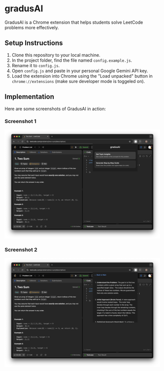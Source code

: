 # gradusAI
GradusAI is a Chrome extension that helps students solve LeetCode problems more effectively.

## Setup Instructions

1. Clone this repository to your local machine.
2. In the project folder, find the file named `config.example.js`.
3. Rename it to `config.js`.
4. Open `config.js` and paste in your personal Google Gemini API key.
5. Load the extension into Chrome using the "Load unpacked" button in `chrome://extensions` (make sure developer mode is toggeled on).

## Implementation

Here are some screenshots of GradusAI in action:

### Screenshot 1
![Extension Popup](screenshots/screenshot1.png)

### Screenshot 2
![LeetCode Integration](screenshots/screenshot2.png)
